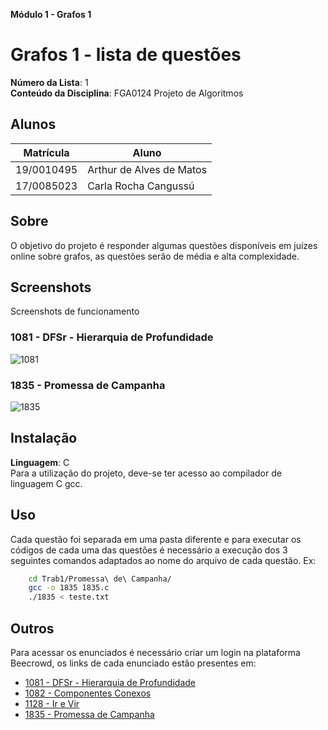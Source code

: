 **Módulo 1 - Grafos 1** 

# Grafos 1 - lista de questões

**Número da Lista**: 1<br>
**Conteúdo da Disciplina**: FGA0124 Projeto de Algoritmos<br>

## Alunos
|Matrícula | Aluno |
| -- | -- |
| 19/0010495  |  Arthur de Alves de Matos |
| 17/0085023  |  Carla Rocha Cangussú |

## Sobre 
O objetivo do projeto é responder algumas questões disponíveis em juízes online sobre grafos, as questões serão de média e alta complexidade.

## Screenshots
Screenshots de funcionamento

### 1081 - DFSr - Hierarquia de Profundidade
![1081](../Grafos1/Trab1/screenshots/DFSR.png)

### 1835 - Promessa de Campanha
![1835](../Grafos1/Trab1/screenshots/promessas.png)

## Instalação 
**Linguagem**: C<br>
Para a utilização do projeto, deve-se ter acesso ao compilador de linguagem C gcc.

## Uso 
Cada questão foi separada em uma pasta diferente e para executar os códigos de cada uma das questões é necessário a execução dos 3 seguintes comandos adaptados ao nome do arquivo de cada questão. Ex:

```sh
    cd Trab1/Promessa\ de\ Campanha/
    gcc -o 1835 1835.c
    ./1835 < teste.txt
```

## Outros 
Para acessar os enunciados é necessário criar um login na plataforma Beecrowd, os links de cada enunciado estão presentes em:

- [1081 - DFSr - Hierarquia de Profundidade](https://judge.beecrowd.com/pt/problems/view/1081)
- [1082 - Componentes Conexos](https://judge.beecrowd.com/pt/problems/view/1082)
- [1128 - Ir e Vir](https://judge.beecrowd.com/pt/problems/view/1128)
- [1835 - Promessa de Campanha](https://judge.beecrowd.com/pt/problems/view/1835)
